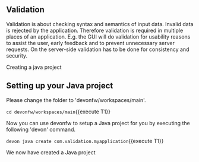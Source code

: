 ## Validation 

Validation is about checking syntax and semantics of input data. Invalid data is rejected by the application. Therefore validation is required in multiple places of an application. E.g. the GUI will do validation for usability reasons to assist the user, early feedback and to prevent unnecessary server requests. On the server-side validation has to be done for consistency and security.


Creating a java project


## Setting up your Java project

Please change the folder to &#39;devonfw/workspaces/main&#39;.

`cd devonfw/workspaces/main`{{execute T1}}

Now you can use devonfw to setup a Java project for you by executing the following 'devon' command.

`devon java create com.validation.myapplication`{{execute T1}}

We now have created a Java project
